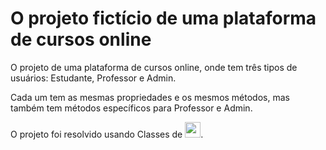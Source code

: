 # O projeto fictício de uma plataforma de cursos online

O projeto de uma plataforma de cursos online, onde tem três tipos de usuários: Estudante, Professor e Admin.

Cada um tem as mesmas propriedades e os mesmos métodos, mas também tem métodos específicos para Professor e Admin. 

O projeto foi resolvido usando Classes de <img loading="lazy" src="https://cdn.jsdelivr.net/gh/devicons/devicon/icons/javascript/javascript-original.svg" width="25">.

